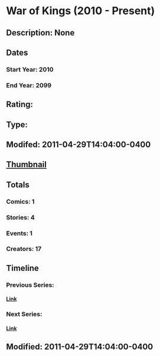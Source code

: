# War of Kings (2010 - Present)
## Description: None
## Dates
### Start Year: 2010
### End Year: 2099
## Rating: 
## Type: 
## Modifed: 2011-04-29T14:04:00-0400
## [Thumbnail](http://i.annihil.us/u/prod/marvel/i/mg/9/20/4baa8472d80f2.jpg)
## Totals
### Comics: 1
### Stories: 4
### Events: 1
### Creators: 17
## Timeline
### Previous Series: 
#### [Link]()
### Next Series: 
#### [Link]()
## Modified: 2011-04-29T14:04:00-0400